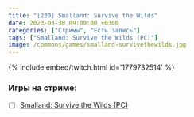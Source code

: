 ```yaml
---
title: "[230] Smalland: Survive the Wilds"
date: 2023-03-30 09:00:00 +0300
categories: ["Стримы", "Есть запись"]
tags: ["Smalland: Survive the Wilds (PC)"]
image: /commons/games/smalland-survivethewilds.jpg
---
```


{% include embed/twitch.html id='1779732514' %}

### Игры на стриме:
+ [ ] [Smalland: Survive the Wilds (PC)](/tags/smalland-survive-the-wilds-pc)
